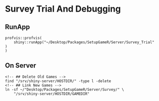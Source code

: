 # Survey Trial And Debugging

## RunApp

    profvis::profvis(
        shiny::runApp("~/Desktop/Packages/SetupGameR/Server/Survey_Trial" )
    )



## On Server

    <!-- ## Delete Old Games -->
    find "/srv/shiny-server/HOSTDIR/" -type l -delete
    <!-- ## Link New Games -->
    ln -sf ~/"Desktop/Packages/SetupGameR/Server/Survey/" \
        "/srv/shiny-server/HOSTDIR/GAMEDIR"



    
<!--

~/Desktop/Packages/TerritoryR/GameStart.sh -G $TREATMENT -N $NPLAYER -P $NPERIODS -A $SESSION -f 10

Control All screens with the owl: select-all, control, remote-control

-->
